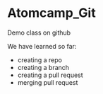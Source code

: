 # Atomcamp_Git
Demo class on github

We have learned so far:
- creating a repo
- creating a branch
- creating a pull request
- merging pull request
